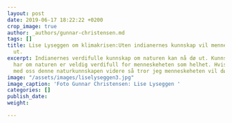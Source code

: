 ```yaml
---
layout: post
date: 2019-06-17 18:22:22 +0200
crop_image: true
author: _authors/gunnar-christensen.md
tags: []
title: Lise Lyseggen om klimakrisen:Uten indianernes kunnskap vil menneskeheten dø
  ut.
excerpt: Indianernes verdifulle kunnskap om naturen kan nå dø ut. Kunnskapen indianerne
  har om naturen er veldig verdifull for menneskeheten som helhet. Hvis vi ikke får
  med oss denne naturkunnskapen videre så tror jeg menneskeheten vil dø ut.
image: "/assets/images/liselyseggen3.jpg"
image_caption: 'Foto Gunnar Christensen: Lise Lyseggen '
categories: []
publish_date: 
weight: 

---
```

